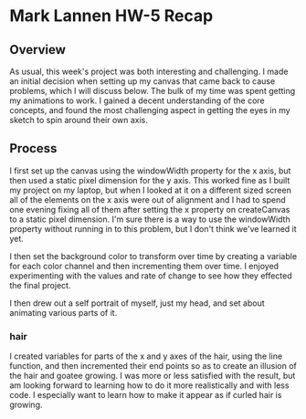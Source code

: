 # Mark Lannen HW-5 Recap

## Overview
As usual, this week's project was both interesting and challenging. I made an initial decision when setting up my canvas that came back to cause problems, which I will discuss below. The bulk of my time was spent getting my animations to work. I gained a decent understanding of the core concepts, and found the most challenging aspect in getting the eyes in my sketch to spin around their own axis.

## Process
I first set up the canvas using the windowWidth property for the x axis, but then used a static pixel dimension for the y axis. This worked fine as I built my project on my laptop, but when I looked at it on a different sized screen all of the elements on the x axis were out of alignment and I had to spend one evening fixing all of them after setting the x property on createCanvas to a static pixel dimension. I'm sure there is a way to use the windowWidth property without running in to this problem, but I don't think we've learned it yet.

I then set the background color to transform over time by creating a variable for each color channel and then incrementing them over time. I enjoyed experimenting with the values and rate of change to see how they effected the final project.

I then drew out a self portrait of myself, just my head, and set about animating various parts of it.

### hair
I created variables for parts of the x and y axes of the hair, using the line function, and then incremented their end points so as to create an illusion of the hair and goatee growing. I was more or less satisfied with the result, but am looking forward to learning how to do it more realistically and with less code. I especially want to learn how to make it appear as if curled hair is growing.

### 
